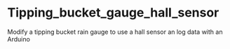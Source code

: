 # Tipping_bucket_gauge_hall_sensor
Modify a tipping bucket rain gauge to use a hall sensor an log data with an Arduino
